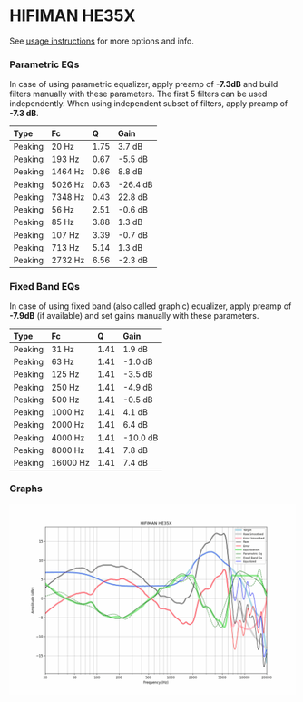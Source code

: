 # HIFIMAN HE35X
See [usage instructions](https://github.com/jaakkopasanen/AutoEq#usage) for more options and info.

### Parametric EQs
In case of using parametric equalizer, apply preamp of **-7.3dB** and build filters manually
with these parameters. The first 5 filters can be used independently.
When using independent subset of filters, apply preamp of **-7.3 dB**.

| Type    | Fc      |    Q | Gain     |
|:--------|:--------|:-----|:---------|
| Peaking | 20 Hz   | 1.75 | 3.7 dB   |
| Peaking | 193 Hz  | 0.67 | -5.5 dB  |
| Peaking | 1464 Hz | 0.86 | 8.8 dB   |
| Peaking | 5026 Hz | 0.63 | -26.4 dB |
| Peaking | 7348 Hz | 0.43 | 22.8 dB  |
| Peaking | 56 Hz   | 2.51 | -0.6 dB  |
| Peaking | 85 Hz   | 3.88 | 1.3 dB   |
| Peaking | 107 Hz  | 3.39 | -0.7 dB  |
| Peaking | 713 Hz  | 5.14 | 1.3 dB   |
| Peaking | 2732 Hz | 6.56 | -2.3 dB  |

### Fixed Band EQs
In case of using fixed band (also called graphic) equalizer, apply preamp of **-7.9dB**
(if available) and set gains manually with these parameters.

| Type    | Fc       |    Q | Gain     |
|:--------|:---------|:-----|:---------|
| Peaking | 31 Hz    | 1.41 | 1.9 dB   |
| Peaking | 63 Hz    | 1.41 | -1.0 dB  |
| Peaking | 125 Hz   | 1.41 | -3.5 dB  |
| Peaking | 250 Hz   | 1.41 | -4.9 dB  |
| Peaking | 500 Hz   | 1.41 | -0.5 dB  |
| Peaking | 1000 Hz  | 1.41 | 4.1 dB   |
| Peaking | 2000 Hz  | 1.41 | 6.4 dB   |
| Peaking | 4000 Hz  | 1.41 | -10.0 dB |
| Peaking | 8000 Hz  | 1.41 | 7.8 dB   |
| Peaking | 16000 Hz | 1.41 | 7.4 dB   |

### Graphs
![](./HIFIMAN%20HE35X.png)